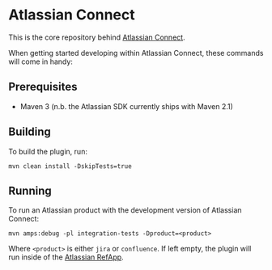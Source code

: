 # Atlassian Connect

This is the core repository behind [Atlassian Connect](https://developer.atlassian.com/display/AC/).

When getting started developing within Atlassian Connect, these commands will come in handy:

## Prerequisites

* Maven 3 (n.b. the Atlassian SDK currently ships with Maven 2.1)


## Building

To build the plugin, run:
  
    mvn clean install -DskipTests=true

## Running

To run an Atlassian product with the development version of Atlassian Connect:

    mvn amps:debug -pl integration-tests -Dproduct=<product>
    
Where `<product>` is either `jira` or `confluence`. If left empty, the plugin will run inside of the [Atlassian RefApp](https://developer.atlassian.com/display/DOCS/About+the+Atlassian+RefApp).
